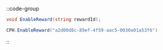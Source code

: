 ::code-group
  ```csharp [Method]
  void EnableReward(string rewardId);
  ```
  ```csharp [Example]
  CPH.EnableReward("a2d00d8c-89ef-4f59-aac5-0030a01a53f6")
  ```
::